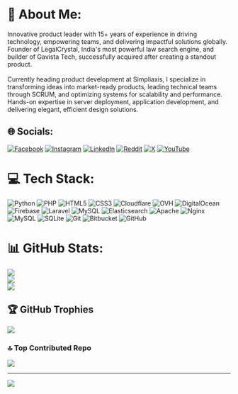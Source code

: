 # 💫 About Me:
Innovative product leader with 15+ years of experience in driving technology, empowering teams, and delivering impactful solutions globally. Founder of LegalCrystal, India's most powerful law search engine, and builder of Gavista Tech, successfully acquired after creating a standout product.<br><br>Currently heading product development at Simpliaxis, I specialize in transforming ideas into market-ready products, leading technical teams through SCRUM, and optimizing systems for scalability and performance. Hands-on expertise in server deployment, application development, and delivering elegant, efficient design solutions.


## 🌐 Socials:
[![Facebook](https://img.shields.io/badge/Facebook-%231877F2.svg?logo=Facebook&logoColor=white)](https://facebook.com/lakshmansrikanth) [![Instagram](https://img.shields.io/badge/Instagram-%23E4405F.svg?logo=Instagram&logoColor=white)](https://instagram.com/pradhangausevak) [![LinkedIn](https://img.shields.io/badge/LinkedIn-%230077B5.svg?logo=linkedin&logoColor=white)](https://linkedin.com/in/lakshmansrikanth) [![Reddit](https://img.shields.io/badge/Reddit-%23FF4500.svg?logo=Reddit&logoColor=white)](https://reddit.com/user/lakshmansrikanthd) [![X](https://img.shields.io/badge/X-black.svg?logo=X&logoColor=white)](https://x.com/bloggersrikanth) [![YouTube](https://img.shields.io/badge/YouTube-%23FF0000.svg?logo=YouTube&logoColor=white)](https://youtube.com/@LakshmanSrikanthD) 

# 💻 Tech Stack:
![Python](https://img.shields.io/badge/python-3670A0?style=for-the-badge&logo=python&logoColor=ffdd54) ![PHP](https://img.shields.io/badge/php-%23777BB4.svg?style=for-the-badge&logo=php&logoColor=white) ![HTML5](https://img.shields.io/badge/html5-%23E34F26.svg?style=for-the-badge&logo=html5&logoColor=white) ![CSS3](https://img.shields.io/badge/css3-%231572B6.svg?style=for-the-badge&logo=css3&logoColor=white) ![Cloudflare](https://img.shields.io/badge/Cloudflare-F38020?style=for-the-badge&logo=Cloudflare&logoColor=white) ![OVH](https://img.shields.io/badge/ovh-%23123F6D.svg?style=for-the-badge&logo=ovh&logoColor=#123F6D) ![DigitalOcean](https://img.shields.io/badge/DigitalOcean-%230167ff.svg?style=for-the-badge&logo=digitalOcean&logoColor=white) ![Firebase](https://img.shields.io/badge/firebase-%23039BE5.svg?style=for-the-badge&logo=firebase) ![Laravel](https://img.shields.io/badge/laravel-%23FF2D20.svg?style=for-the-badge&logo=laravel&logoColor=white) ![MySQL](https://img.shields.io/badge/mysql-4479A1.svg?style=for-the-badge&logo=mysql&logoColor=white) ![Elasticsearch](https://img.shields.io/badge/elasticsearch-%230377CC.svg?style=for-the-badge&logo=elasticsearch&logoColor=white) ![Apache](https://img.shields.io/badge/apache-%23D42029.svg?style=for-the-badge&logo=apache&logoColor=white) ![Nginx](https://img.shields.io/badge/nginx-%23009639.svg?style=for-the-badge&logo=nginx&logoColor=white) ![MySQL](https://img.shields.io/badge/mysql-4479A1.svg?style=for-the-badge&logo=mysql&logoColor=white) ![SQLite](https://img.shields.io/badge/sqlite-%2307405e.svg?style=for-the-badge&logo=sqlite&logoColor=white) ![Git](https://img.shields.io/badge/git-%23F05033.svg?style=for-the-badge&logo=git&logoColor=white) ![Bitbucket](https://img.shields.io/badge/bitbucket-%230047B3.svg?style=for-the-badge&logo=bitbucket&logoColor=white) ![GitHub](https://img.shields.io/badge/github-%23121011.svg?style=for-the-badge&logo=github&logoColor=white)
# 📊 GitHub Stats:
![](https://github-readme-stats.vercel.app/api?username=lakshmansrikanth&theme=dark&hide_border=false&include_all_commits=true&count_private=true)<br/>
![](https://github-readme-streak-stats.herokuapp.com/?user=lakshmansrikanth&theme=dark&hide_border=false)<br/>
![](https://github-readme-stats.vercel.app/api/top-langs/?username=lakshmansrikanth&theme=dark&hide_border=false&include_all_commits=true&count_private=true&layout=compact)

## 🏆 GitHub Trophies
![](https://github-profile-trophy.vercel.app/?username=lakshmansrikanth&theme=dark&no-frame=false&no-bg=true&margin-w=4)

### 🔝 Top Contributed Repo
![](https://github-contributor-stats.vercel.app/api?username=lakshmansrikanth&limit=5&theme=dark&combine_all_yearly_contributions=true)

---
[![](https://visitcount.itsvg.in/api?id=lakshmansrikanth&icon=0&color=0)](https://visitcount.itsvg.in)

<!-- Proudly created with GPRM ( https://gprm.itsvg.in ) -->
